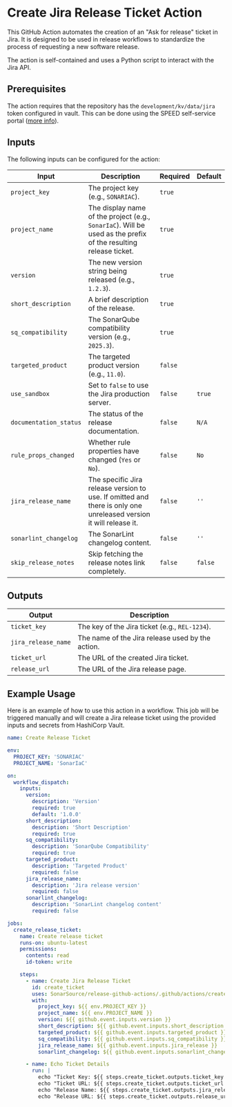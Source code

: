 # Create Jira Release Ticket Action

This GitHub Action automates the creation of an "Ask for release" ticket in Jira. It is designed to be used in release
workflows to standardize the process of requesting a new software release.

The action is self-contained and uses a Python script to interact with the Jira API.

## Prerequisites

The action requires that the repository has the `development/kv/data/jira` token configured in vault.
This can be done using the SPEED self-service
portal ([more info](https://xtranet-sonarsource.atlassian.net/wiki/spaces/Platform/pages/3553787989/Manage+Vault+Policy+-+SPEED)).

## Inputs

The following inputs can be configured for the action:

| Input                  | Description                                                                                                       | Required | Default |
|------------------------|-------------------------------------------------------------------------------------------------------------------|----------|---------|
| `project_key`          | The project key (e.g., `SONARIAC`).                                                                               | `true`   |         |
| `project_name`         | The display name of the project (e.g., `SonarIaC`). Will be used as the prefix of the resulting release ticket.   | `true`   |         |
| `version`              | The new version string being released (e.g., `1.2.3`).                                                            | `true`   |         |
| `short_description`    | A brief description of the release.                                                                               | `true`   |         |
| `sq_compatibility`     | The SonarQube compatibility version (e.g., `2025.3`).                                                             | `true`   |         |
| `targeted_product`     | The targeted product version (e.g., `11.0`).                                                                      | `false`  |         |
| `use_sandbox`          | Set to `false` to use the Jira production server.                                                                 | `false`  | `true`  |
| `documentation_status` | The status of the release documentation.                                                                          | `false`  | `N/A`   |
| `rule_props_changed`   | Whether rule properties have changed (`Yes` or `No`).                                                             | `false`  | `No`    |
| `jira_release_name`    | The specific Jira release version to use. If omitted and there is only one unreleased version it will release it. | `false`  | `''`    |
| `sonarlint_changelog`  | The SonarLint changelog content.                                                                                  | `false`  | `''`    |
| `skip_release_notes`   | Skip fetching the release notes link completely.                                                                  | `false`  | `false` |

## Outputs

| Output              | Description                                      |
|---------------------|--------------------------------------------------|
| `ticket_key`        | The key of the Jira ticket (e.g., `REL-1234`).   |
| `jira_release_name` | The name of the Jira release used by the action. |
| `ticket_url`        | The URL of the created Jira ticket.              |
| `release_url`       | The URL of the Jira release page.                |

## Example Usage

Here is an example of how to use this action in a workflow. This job will be triggered manually and will create a Jira
release ticket using the provided inputs and secrets from HashiCorp Vault.

```yaml
name: Create Release Ticket

env:
  PROJECT_KEY: 'SONARIAC'
  PROJECT_NAME: 'SonarIaC'

on:
  workflow_dispatch:
    inputs:
      version:
        description: 'Version'
        required: true
        default: '1.0.0'
      short_description:
        description: 'Short Description'
        required: true
      sq_compatibility:
        description: 'SonarQube Compatibility'
        required: true
      targeted_product:
        description: 'Targeted Product'
        required: false
      jira_release_name:
        description: 'Jira release version'
        required: false
      sonarlint_changelog:
        description: 'SonarLint changelog content'
        required: false

jobs:
  create_release_ticket:
    name: Create release ticket
    runs-on: ubuntu-latest
    permissions:
      contents: read
      id-token: write

    steps:
      - name: Create Jira Release Ticket
        id: create_ticket
        uses: SonarSource/release-github-actions/.github/actions/create-jira-release-ticket@master
        with:
          project_key: ${{ env.PROJECT_KEY }}
          project_name: ${{ env.PROJECT_NAME }}
          version: ${{ github.event.inputs.version }}
          short_description: ${{ github.event.inputs.short_description }}
          targeted_product: ${{ github.event.inputs.targeted_product }}
          sq_compatibility: ${{ github.event.inputs.sq_compatibility }}
          jira_release_name: ${{ github.event.inputs.jira_release }}
          sonarlint_changelog: ${{ github.event.inputs.sonarlint_changelog }}

      - name: Echo Ticket Details
        run: |
          echo "Ticket Key: ${{ steps.create_ticket.outputs.ticket_key }}"
          echo "Ticket URL: ${{ steps.create_ticket.outputs.ticket_url }}"
          echo "Release Name: ${{ steps.create_ticket.outputs.jira_release_name }}"
          echo "Release URL: ${{ steps.create_ticket.outputs.release_url }}"
```
